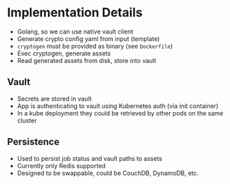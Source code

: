 # Implementation Details

- Golang, so we can use native vault client
- Generate crypto config yaml from input (template)
- `cryptogen` must be provided as binary (see `Dockerfile`)
- Exec cryptogen, generate assets
- Read generated assets from disk, store into vault

## Vault 

- Secrets are stored in vault
- App is authenticating to vault using Kubernetes auth (via init container)
- In a kube deployment they could be retrieved by other pods on the same cluster

## Persistence

- Used to persist job status and vault paths to assets
- Currently only Redis supported
- Designed to be swappable, could be CouchDB, DynamoDB, etc.
